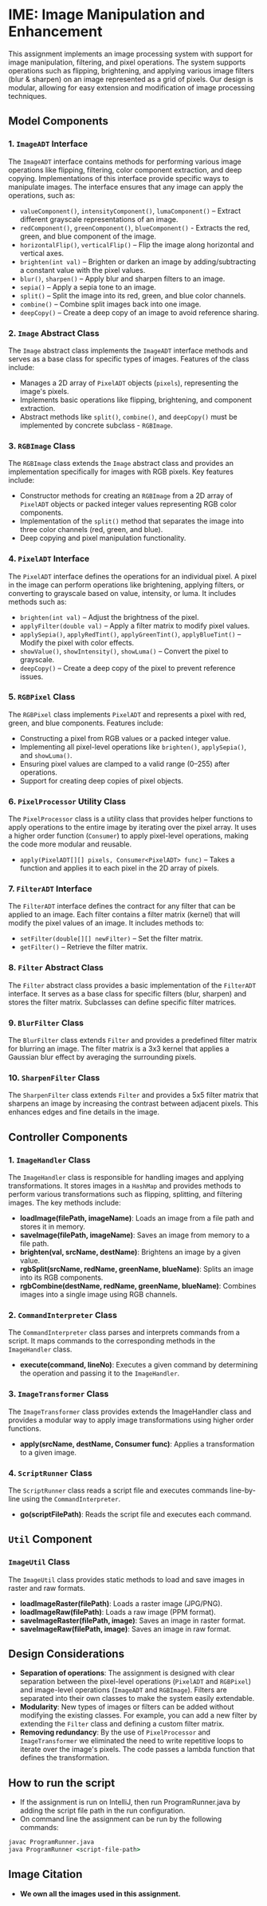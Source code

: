 # IME: Image Manipulation and Enhancement

This assignment implements an image processing system with support for image manipulation, filtering, and pixel operations. The system supports operations such as flipping, brightening, and applying various image filters (blur & sharpen) on an image represented as a grid of pixels. Our design is modular, allowing for easy extension and modification of image processing techniques.

## Model Components

### 1. `ImageADT` Interface
The `ImageADT` interface contains methods for performing various image operations like flipping, filtering, color component extraction, and deep copying. Implementations of this interface provide specific ways to manipulate images. The interface ensures that any image can apply the operations, such as:

- `valueComponent()`, `intensityComponent()`, `lumaComponent()` – Extract different grayscale representations of an image.
- `redComponent()`, `greenComponent()`, `blueComponent()` - Extracts the red, green, and blue component of the image.
- `horizontalFlip()`, `verticalFlip()` – Flip the image along horizontal and vertical axes.
- `brighten(int val)` – Brighten or darken an image by adding/subtracting a constant value with the pixel values.
- `blur()`, `sharpen()` – Apply blur and sharpen filters to an image.
- `sepia()` – Apply a sepia tone to an image.
- `split()` – Split the image into its red, green, and blue color channels.
- `combine()` – Combine split images back into one image.
- `deepCopy()` – Create a deep copy of an image to avoid reference sharing.

### 2. `Image` Abstract Class
The `Image` abstract class implements the `ImageADT` interface methods and serves as a base class for specific types of images. Features of the class include:

- Manages a 2D array of `PixelADT` objects (`pixels`), representing the image's pixels.
- Implements basic operations like flipping, brightening, and component extraction.
- Abstract methods like `split()`, `combine()`, and `deepCopy()` must be implemented by concrete subclass - `RGBImage`.

### 3. `RGBImage` Class
The `RGBImage` class extends the `Image` abstract class and provides an implementation specifically for images with RGB pixels. Key features include:

- Constructor methods for creating an `RGBImage` from a 2D array of `PixelADT` objects or packed integer values representing RGB color components.
- Implementation of the `split()` method that separates the image into three color channels (red, green, and blue).
- Deep copying and pixel manipulation functionality.

### 4. `PixelADT` Interface
The `PixelADT` interface defines the operations for an individual pixel. A pixel in the image can perform operations like brightening, applying filters, or converting to grayscale based on value, intensity, or luma. It includes methods such as:

- `brighten(int val)` – Adjust the brightness of the pixel.
- `applyFilter(double val)` – Apply a filter matrix to modify pixel values.
- `applySepia()`, `applyRedTint()`, `applyGreenTint()`, `applyBlueTint()` – Modify the pixel with color effects.
- `showValue()`, `showIntensity()`, `showLuma()` – Convert the pixel to grayscale.
- `deepCopy()` – Create a deep copy of the pixel to prevent reference issues.

### 5. `RGBPixel` Class
The `RGBPixel` class implements `PixelADT` and represents a pixel with red, green, and blue components. Features include:

- Constructing a pixel from RGB values or a packed integer value.
- Implementing all pixel-level operations like `brighten()`, `applySepia()`, and `showLuma()`.
- Ensuring pixel values are clamped to a valid range (0–255) after operations.
- Support for creating deep copies of pixel objects.

### 6. `PixelProcessor` Utility Class
The `PixelProcessor` class is a utility class that provides helper functions to apply operations to the entire image by iterating over the pixel array. It uses a higher order function (`Consumer`) to apply pixel-level operations, making the code more modular and reusable.

- `apply(PixelADT[][] pixels, Consumer<PixelADT> func)` – Takes a function and applies it to each pixel in the 2D array of pixels.

### 7. `FilterADT` Interface
The `FilterADT` interface defines the contract for any filter that can be applied to an image. Each filter contains a filter matrix (kernel) that will modify the pixel values of an image. It includes methods to:

- `setFilter(double[][] newFilter)` – Set the filter matrix.
- `getFilter()` – Retrieve the filter matrix.

### 8. `Filter` Abstract Class
The `Filter` abstract class provides a basic implementation of the `FilterADT` interface. It serves as a base class for specific filters (blur, sharpen) and stores the filter matrix. Subclasses can define specific filter matrices.

### 9. `BlurFilter` Class
The `BlurFilter` class extends `Filter` and provides a predefined filter matrix for blurring an image. The filter matrix is a 3x3 kernel that applies a Gaussian blur effect by averaging the surrounding pixels.

### 10. `SharpenFilter` Class
The `SharpenFilter` class extends `Filter` and provides a 5x5 filter matrix that sharpens an image by increasing the contrast between adjacent pixels. This enhances edges and fine details in the image.

## Controller Components

### 1. `ImageHandler` Class
The `ImageHandler` class is responsible for handling images and applying transformations. It stores images in a `HashMap` and provides methods to perform various transformations such as flipping, splitting, and filtering images. The key methods include:

- **loadImage(filePath, imageName)**: Loads an image from a file path and stores it in memory.
- **saveImage(filePath, imageName)**: Saves an image from memory to a file path.
- **brighten(val, srcName, destName)**: Brightens an image by a given value.
- **rgbSplit(srcName, redName, greenName, blueName)**: Splits an image into its RGB components.
- **rgbCombine(destName, redName, greenName, blueName)**: Combines images into a single image using RGB channels.

### 2. `CommandInterpreter` Class
The `CommandInterpreter` class parses and interprets commands from a script. It maps commands to the corresponding methods in the `ImageHandler` class.

- **execute(command, lineNo)**: Executes a given command by determining the operation and passing it to the `ImageHandler`.

### 3. `ImageTransformer` Class
The `ImageTransformer` class provides extends the ImageHandler class and provides a modular way to apply image transformations using higher order functions.

- **apply(srcName, destName, Consumer<Image> func)**: Applies a transformation to a given image.

### 4. `ScriptRunner` Class
The `ScriptRunner` class reads a script file and executes commands line-by-line using the `CommandInterpreter`.

- **go(scriptFilePath)**: Reads the script file and executes each command.

## `Util` Component

### `ImageUtil` Class
The `ImageUtil` class provides static methods to load and save images in raster and raw formats.

- **loadImageRaster(filePath)**: Loads a raster image (JPG/PNG).
- **loadImageRaw(filePath)**: Loads a raw image (PPM format).
- **saveImageRaster(filePath, image)**: Saves an image in raster format.
- **saveImageRaw(filePath, image)**: Saves an image in raw format.

## Design Considerations

- **Separation of operations**: The assignment is designed with clear separation between the pixel-level operations (`PixelADT` and `RGBPixel`) and image-level operations (`ImageADT` and `RGBImage`). Filters are separated into their own classes to make the system easily extendable.
- **Modularity**: New types of images or filters can be added without modifying the existing classes. For example, you can add a new filter by extending the `Filter` class and defining a custom filter matrix.
- **Removing redundancy**: By the use of `PixelProcessor` and `ImageTransformer` we eliminated the need to write repetitive loops to iterate over the image's pixels. The code passes a lambda function that defines the transformation.

## How to run the script

- If the assignment is run on IntelliJ, then run ProgramRunner.java by adding the script file path in the run configuration.
- On command line the assignment can be run by the following commands:
```cmd
javac ProgramRunner.java
java ProgramRunner <script-file-path>
```

## Image Citation
 - **We own all the images used in this assignment.**
